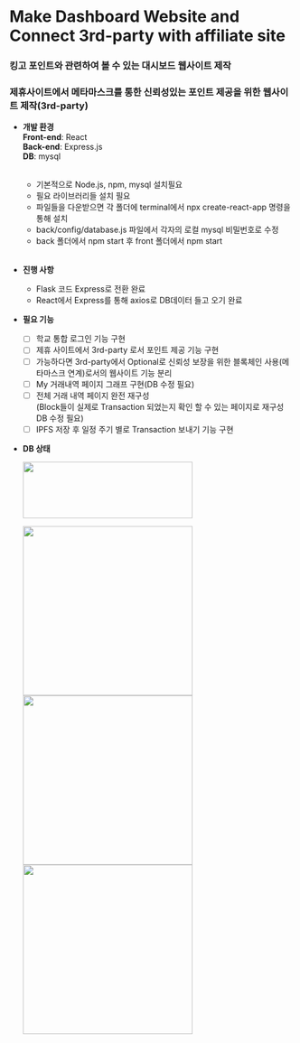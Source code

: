 # Make Dashboard Website and Connect 3rd-party with affiliate site

### 킹고 포인트와 관련하여 볼 수 있는 대시보드 웹사이트 제작
### 제휴사이트에서 메타마스크를 통한 신뢰성있는 포인트 제공을 위한 웹사이트 제작(3rd-party)

*  **개발 환경**  <br>
        **Front-end**: React  
        **Back-end**: Express.js  
        **DB**: mysql <br>   
        <ul> <li> 기본적으로 Node.js, npm, mysql 설치필요<br>
             <li> 필요 라이브러리들 설치 필요<br>
             <li> 파일들을 다운받으면 각 폴더에 terminal에서 npx create-react-app 명령을 통해 설치<br>
             <li>back/config/database.js 파일에서 각자의 로컬 mysql 비밀번호로 수정  <br>
             <li>back 폴더에서 npm start 후 front 폴더에서 npm start   <br>
        </ul> <br>
*  **진행 사항** 
    * Flask 코드 Express로 전환 완료
    * React에서 Express를 통해 axios로 DB데이터 들고 오기 완료<br>

*  **필요 기능**   
    - [ ] 학교 통합 로그인 기능 구현
    - [ ] 제휴 사이트에서 3rd-party 로서 포인트 제공 기능 구현
    - [ ] 가능하다면 3rd-party에서 Optional로 
    신뢰성 보장을 위한 블록체인 사용(메타마스크 연계)로서의 웹사이트 기능 분리
    - [ ] My 거래내역 페이지 그래프 구현(DB 수정 필요)  
    - [ ] 전체 거래 내역 페이지 완전 재구성  
        (Block들이 실제로 Transaction 되었는지 확인 할 수 있는 페이지로 재구성 DB 수정 필요)
    - [ ] IPFS 저장 후 일정 주기 별로 Transaction 보내기 기능 구현 <br>

 * **DB 상태**  <br> 

    <img src="https://user-images.githubusercontent.com/37110949/148679520-5216656b-f02d-4397-844e-c294d19a75d7.PNG" width ="300px" height="100px"><br>

    <img src="https://user-images.githubusercontent.com/37110949/148679585-f47ed9ea-4fa2-411d-9897-5f440d68a825.png" width ="300px" height="300px">   
    <img src="https://user-images.githubusercontent.com/37110949/148679604-fca82a68-764f-43cb-a949-e2191627e67c.png" width ="300px" height="300px">
    <img src="https://user-images.githubusercontent.com/37110949/151037840-d43d1cd0-6de3-4869-8acc-7cba5986de8c.png" width ="300px" height="300px">
